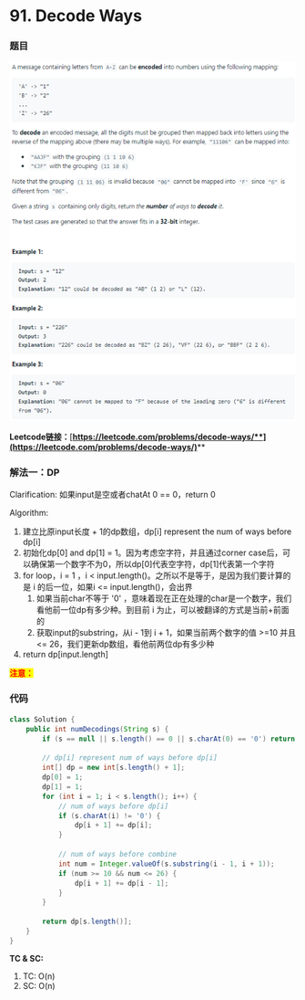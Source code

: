 # 91. Decode Ways

### 题目

![](<../../.gitbook/assets/image (132) (1) (1) (1).png>)

**Leetcode链接：**[**https://leetcode.com/problems/decode-ways/**](https://leetcode.com/problems/decode-ways/)****

### 解法一：DP

Clarification: 如果input是空或者chatAt 0 == 0，return 0

Algorithm:&#x20;

1. 建立比原input长度 + 1的dp数组，dp\[i] represent the num of ways before dp\[i]
2. 初始化dp\[0] and dp\[1] = 1。因为考虑空字符，并且通过corner case后，可以确保第一个数字不为0，所以dp\[0]代表空字符，dp\[1]代表第一个字符
3. for loop，i = 1 ，i <  input.length()。之所以不是等于，是因为我们要计算的是 i 的后一位，如果i <= input.length()，会出界
   1. 如果当前char不等于 '0' ，意味着现在正在处理的char是一个数字，我们看他前一位dp有多少种。到目前 i 为止，可以被翻译的方式是当前+前面的
   2. 获取input的substring，从i - 1到 i + 1，如果当前两个数字的值 >=10 并且 <= 26，我们更新dp数组，看他前两位dp有多少种
4. return dp\[input.length]

<mark style="color:red;">**注意：**</mark>

### 代码

```java
class Solution {
    public int numDecodings(String s) {
        if (s == null || s.length() == 0 || s.charAt(0) == '0') return 0;
        
        // dp[i] represent num of ways before dp[i]
        int[] dp = new int[s.length() + 1];
        dp[0] = 1;
        dp[1] = 1;
        for (int i = 1; i < s.length(); i++) {
            // num of ways before dp[i]
            if (s.charAt(i) != '0') {
                dp[i + 1] += dp[i];
            }
            
            // num of ways before combine
            int num = Integer.valueOf(s.substring(i - 1, i + 1));
            if (num >= 10 && num <= 26) {
                dp[i + 1] += dp[i - 1];
            }
        }
        
        return dp[s.length()];
    }
}
```

**TC & SC:**

1. TC: O(n)
2. SC: O(n)
